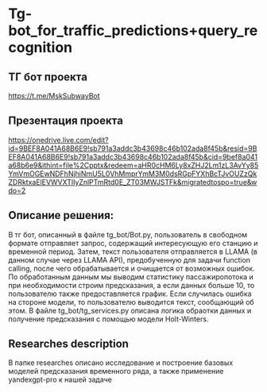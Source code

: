 # Tg-bot_for_traffic_predictions+query_recognition
## ТГ бот проекта 
https://t.me/MskSubwayBot
## Презентация проекта
https://onedrive.live.com/edit?id=9BEF8A041A68B6E9!sb791a3addc3b43698c46b102ada8f45b&resid=9BEF8A041A68B6E9!sb791a3addc3b43698c46b102ada8f45b&cid=9bef8a041a68b6e9&ithint=file%2Cpptx&redeem=aHR0cHM6Ly8xZHJ2Lm1zL3AvYy85YmVmOGEwNDFhNjhiNmU5L0VhMmprYmM3M0dsRGpFYXhBcTJvOUZzQkZDRktxaElEVWVXTlIyZnlPTmRtd0E_ZT03MWJSTFk&migratedtospo=true&wdo=2
## Описание решения:
В тг бот, описанный в файле tg_bot/Bot.py, пользователь в свободном формате отправляет запрос, содержащий интересующую его станцию и временной период.
Затем, текст пользователя отправляется в LLAMA (в данном случае через LLAMA API), предобученную для задачи function calling, после чего обрабатывается и очищается от возможных ошибок.
По обработанным данным мы выводим статистику пассажиропотока и при необходимости строим предсказания, а если данных больше 10, то пользователю также предоставляется график.
Если случилась ошибка на стороне модели, то пользователю выводится текст, сообщающий об этом.
В файле tg_bot/tg_services.py описана логика обраотки данных и получение предсказания с помощью модели Holt-Winters.

## Researches description
В папке researches описано исследование и построение базовых моделей предсказания временного ряда, а также применение yandexgpt-pro к нашей задаче

